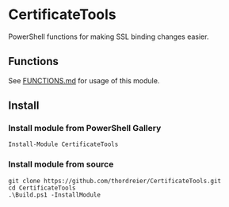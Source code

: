 ﻿# CertificateTools

PowerShell functions for making SSL binding changes easier.

## Functions

See [FUNCTIONS.md](FUNCTIONS.md) for usage of this module.

## Install

### Install module from PowerShell Gallery

```
Install-Module CertificateTools
```

### Install module from source

```
git clone https://github.com/thordreier/CertificateTools.git
cd CertificateTools
.\Build.ps1 -InstallModule
```
